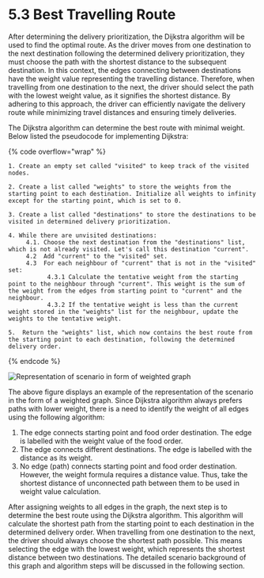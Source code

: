 # 5.3 Best Travelling Route

After determining the delivery prioritization, the Dijkstra algorithm will be used to find the optimal route. As the driver moves from one destination to the next destination following the determined delivery prioritization, they must choose the path with the shortest distance to the subsequent destination. In this context, the edges connecting between destinations have the weight value representing the travelling distance. Therefore, when travelling from one destination to the next, the driver should select the path with the lowest weight value, as it signifies the shortest distance. By adhering to this approach, the driver can efficiently navigate the delivery route while minimizing travel distances and ensuring timely deliveries.



The Dijkstra algorithm can determine the best route with minimal weight. Below listed the pseudocode for implementing Dijkstra:

{% code overflow="wrap" %}
```
1. Create an empty set called "visited" to keep track of the visited nodes.

2. Create a list called "weights" to store the weights from the starting point to each destination. Initialize all weights to infinity except for the starting point, which is set to 0.

3. Create a list called "destinations" to store the destinations to be visited in determined delivery prioritization.

4. While there are unvisited destinations:
     4.1. Choose the next destination from the "destinations" list, which is not already visited. Let's call this destination "current".
     4.2  Add "current" to the "visited" set.
     4.3  For each neighbour of "current" that is not in the "visited" set:
           4.3.1 Calculate the tentative weight from the starting point to the neighbour through "current". This weight is the sum of the weight from the edges from starting point to "current" and the neighbour.
           4.3.2 If the tentative weight is less than the current weight stored in the "weights" list for the neighbour, update the weights to the tentative weight.
        
5.	Return the "weights" list, which now contains the best route from the starting point to each destination, following the determined delivery order.
```
{% endcode %}

![ Representation of scenario in form of weighted graph](https://github.com/chewzzz1014/CSC4202-Project/assets/92832451/452f3d43-a3c4-4f10-91e7-bc67bbfd0f55)

The above figure displays an example of the representation of the scenario in the form of a weighted graph. Since Dijkstra algorithm always prefers paths with lower weight, there is a need to identify the weight of all edges using the following algorithm:

1. The edge connects starting point and food order destination. The edge is labelled with the weight value of the food order.
2. The edge connects different destinations. The edge is labelled with the distance as its weight.
3. No edge (path) connects starting point and food order destination. However, the weight formula requires a distance value. Thus, take the shortest distance of unconnected path between them to be used in weight value calculation.

After assigning weights to all edges in the graph, the next step is to determine the best route using the Dijkstra algorithm. This algorithm will calculate the shortest path from the starting point to each destination in the determined delivery order. When travelling from one destination to the next, the driver should always choose the shortest path possible. This means selecting the edge with the lowest weight, which represents the shortest distance between two destinations. The detailed scenario background of this graph and algorithm steps will be discussed in the following section.
